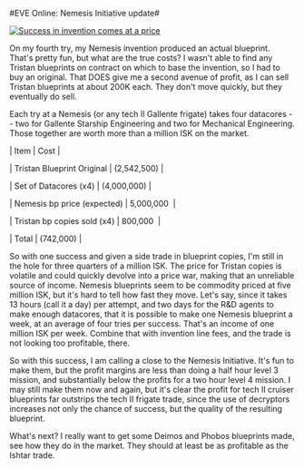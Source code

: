 #EVE Online: Nemesis Initiative update#

[![](http://westkarana.com/wp-content/uploads/2010/03/ExeFile-2010-03-05-18-45-09-42.jpg "Success in invention comes at a price")](http://westkarana.com/wp-content/uploads/2010/03/ExeFile-2010-03-05-18-45-09-42.jpg)

On my fourth try, my Nemesis invention produced an actual blueprint. That's pretty fun, but what are the true costs? I wasn't able to find any Tristan blueprints on contract on which to base the invention, so I had to buy an original. That DOES give me a second avenue of profit, as I can sell Tristan blueprints at about 200K each. They don't move quickly, but they eventually do sell.

Each try at a Nemesis (or any tech II Gallente frigate) takes four datacores -- two for Gallente Starship Engineering and two for Mechanical Engineering. Those together are worth more than a million ISK on the market.





| Item | Cost |

| Tristan Blueprint Original | (2,542,500) |

| Set of Datacores (x4) | (4,000,000) |

| Nemesis bp price (expected) | 5,000,000  |

| Tristan bp copies sold (x4) | 800,000  |

| Total |
 (742,000) |





So with one success and given a side trade in blueprint copies, I'm still in the hole for three quarters of a million ISK. The price for Tristan copies is volatile and could quickly devolve into a price war, making that an unreliable source of income. Nemesis blueprints seem to be commodity priced at five million ISK, but it's hard to tell how fast they move. Let's say, since it takes 13 hours (call it a day) per attempt, and two days for the R&D agents to make enough datacores, that it is possible to make one Nemesis blueprint a week, at an average of four tries per success. That's an income of one million ISK per week. Combine that with invention line fees, and the trade is not looking too profitable, there.

So with this success, I am calling a close to the Nemesis Initiative. It's fun to make them, but the profit margins are less than doing a half hour level 3 mission, and substantially below the profits for a two hour level 4 mission. I may still make them now and again, but it's clear the profit for tech II cruiser blueprints far outstrips the tech II frigate trade, since the use of decryptors increases not only the chance of success, but the quality of the resulting blueprint.

What's next? I really want to get some Deimos and Phobos blueprints made, see how they do in the market. They should at least be as profitable as the Ishtar trade.

